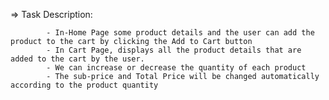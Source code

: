=> Task Description:

            - In-Home Page some product details and the user can add the product to the cart by clicking the Add to Cart button
            - In Cart Page, displays all the product details that are added to the cart by the user.
            - We can increase or decrease the quantity of each product
            - The sub-price and Total Price will be changed automatically according to the product quantity
